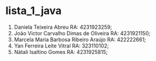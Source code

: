 # lista_1_java
1. Daniela Teixeira Abreu  RA: 4231923259;
2. João Victor Carvalho Dimas de Oliveira RA: 4231921150;
3. Marcela Maria Barbosa Ribeiro Araújo RA: 422222661;
4. Yan Ferreira Leite Vitral RA: 323110102;
5. Nátali Isaltino Gomes RA: 4231925815;
